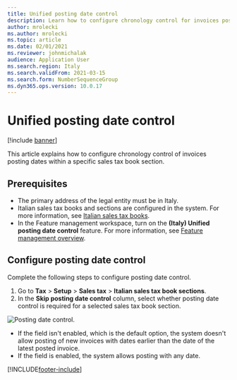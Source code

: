 ```yaml
---
title: Unified posting date control
description: Learn how to configure chronology control for invoices posting dates, including prerequisites and an outline on configuring posting date control.
author: mrolecki
ms.author: mrolecki
ms.topic: article
ms.date: 02/01/2021
ms.reviewer: johnmichalak
audience: Application User
ms.search.region: Italy
ms.search.validFrom: 2021-03-15
ms.search.form: NumberSequenceGroup
ms.dyn365.ops.version: 10.0.17
---
```


# Unified posting date control

[!include [banner](../../includes/banner.md)]


This article explains how to configure chronology control of invoices posting dates within a specific sales tax book section.

## Prerequisites

- The primary address of the legal entity must be in Italy.
- Italian sales tax books and sections are configured in the system. For more information, see [Italian sales tax books](emea-ita-fiscal-books.md).
- In the Feature management workspace, turn on the **(Italy) Unified posting date control** feature. For more information, see [Feature management overview](../../../fin-ops-core/fin-ops/get-started/feature-management/feature-management-overview.md).

## Configure posting date control
Complete the following steps to configure posting date control.

1. Go to **Tax** > **Setup** > **Sales tax** > **Italian sales tax book sections**. 
2. In the **Skip posting date control** column, select whether posting date control is required for a selected sales tax book section.

![Posting date control.](../media/emea-ita-post-date-control.jpg)

 - If the field isn't enabled, which is the default option, the system doesn't allow posting of new invoices with dates earlier than the date of the latest posted invoice.  
 - If the field is enabled, the system allows posting with any date.


[!INCLUDE[footer-include](../../../includes/footer-banner.md)]
